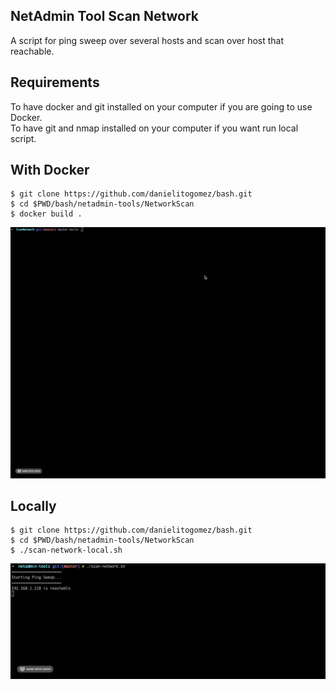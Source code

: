 ## NetAdmin Tool Scan Network
A script for ping sweep over several hosts and scan over host that reachable.

## Requirements
To have docker and git installed on your computer if you are going to use Docker.<br/>
To have git and nmap installed on your computer if you want run local script.

## With Docker
```
$ git clone https://github.com/danielitogomez/bash.git
$ cd $PWD/bash/netadmin-tools/NetworkScan
$ docker build .
```

![](gif/docker.gif)

## Locally
```
$ git clone https://github.com/danielitogomez/bash.git
$ cd $PWD/bash/netadmin-tools/NetworkScan
$ ./scan-network-local.sh
```

![](gif/locally.gif)
